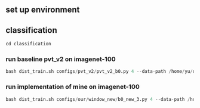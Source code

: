 ## set up environment 

## classification
```python
cd classification
```
### run baseline pvt_v2 on imagenet-100
```python
bash dist_train.sh configs/pvt_v2/pvt_v2_b0.py 4 --data-path /home/yu/dataset/imagenet-100
```

### run implementation of mine on imagenet-100
```python
bash dist_train.sh configs/our/window_new/b0_new_3.py 4 --data-path /home/yu/dataset/imagenet-100
```
